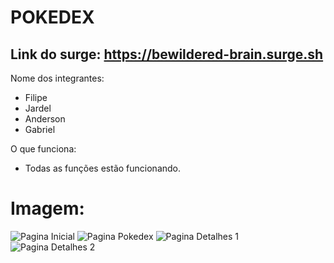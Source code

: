 # POKEDEX

## Link do surge: https://bewildered-brain.surge.sh

Nome dos integrantes: 
- Filipe
- Jardel
- Anderson
- Gabriel


O que funciona:
- Todas as funções estão funcionando.

# Imagem:
![Pagina Inicial](https://i.postimg.cc/fLwN8jZk/pokedex.png)
![Pagina Pokedex](https://i.postimg.cc/BZB6nj80/Pokedex.jpg)
![Pagina Detalhes 1](https://i.postimg.cc/cLrw3RYY/Detalhes.jpg)
![Pagina Detalhes 2](https://i.postimg.cc/x1hH3XyZ/Detalhes2.jpg)
